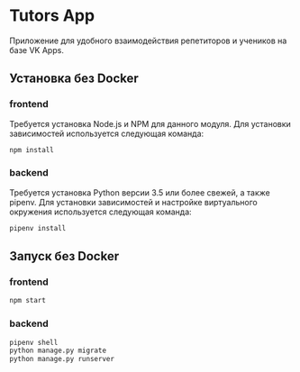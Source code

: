 # Tutors App
Приложение для удобного взаимодействия репетиторов и учеников на базе VK Apps.

## Установка без Docker

### frontend
Требуется установка Node.js и NPM для данного модуля. 
Для установки зависимостей используется следующая команда:
```bash
npm install
```

### backend
Требуется установка Python версии 3.5 или более свежей, а также pipenv.
Для установки зависимостей и настройке виртуального окружения используется следующая команда:
```bash
pipenv install
```

## Запуск без Docker

### frontend
```bash
npm start
```

### backend
```bash
pipenv shell
python manage.py migrate
python manage.py runserver
```

